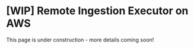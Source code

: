 # [WIP] Remote Ingestion Executor on AWS
This page is under construction - more details coming soon!